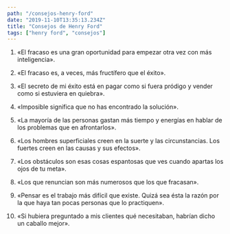 ```yaml
---
path: "/consejos-henry-ford"
date: "2019-11-10T13:35:13.234Z"
title: "Consejos de Henry Ford"
tags: ["henry ford", "consejos"]
---
```


1. «El fracaso es una gran oportunidad para empezar otra vez con más inteligencia».

2. «El fracaso es, a veces, más fructífero que el éxito».

3. «El secreto de mi éxito está en pagar como si fuera pródigo y vender como si estuviera en quiebra».

4. «Imposible significa que no has encontrado la solución».

5. «La mayoría de las personas gastan más tiempo y energías en hablar de los problemas que en afrontarlos».

6. «Los hombres superficiales creen en la suerte y las circunstancias. Los fuertes creen en las causas y sus efectos».

7. «Los obstáculos son esas cosas espantosas que ves cuando apartas los ojos de tu meta».

8. «Los que renuncian son más numerosos que los que fracasan».

9. «Pensar es el trabajo más difícil que existe. Quizá sea ésta la razón por la que haya tan pocas personas que lo practiquen».

10. «Si hubiera preguntado a mis clientes qué necesitaban, habrían dicho un caballo mejor».